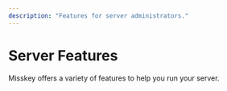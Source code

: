 ```yaml
---
description: "Features for server administrators."
---
```


# Server Features

Misskey offers a variety of features to help you run your server.

<MkIndex :sort="(a, b) => b.name - a.name"></MkIndex>
